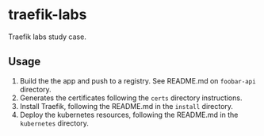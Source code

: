 # traefik-labs
Traefik labs study case.

## Usage

1. Build the the app and push to a registry. See README.md on `foobar-api` directory.
2. Generates the certificates following the `certs` directory instructions.
3. Install Traefik, following the README.md in the `install` directory.
4. Deploy the kubernetes resources, following the README.md in the `kubernetes` directory.

